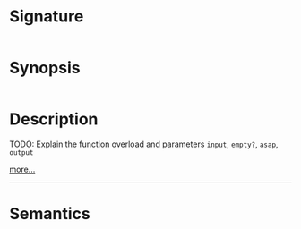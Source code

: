 # Signature
```vikid-signature
```

# Synopsis
```vikid-synopsis
```

# Description
TODO: Explain the function overload and parameters `input`, `empty?`, `asap`, `output`

[more...](asap)

----
# Semantics